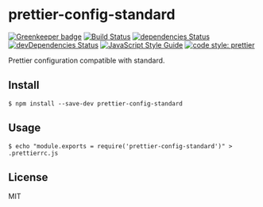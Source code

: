 # prettier-config-standard

[![Greenkeeper badge](https://badges.greenkeeper.io/Gerhut/prettier-config-standard.svg)](https://greenkeeper.io/)
[![Build Status](https://travis-ci.org/Gerhut/prettier-config-standard.svg?branch=master)](https://travis-ci.org/Gerhut/prettier-config-standard)
[![dependencies Status](https://david-dm.org/Gerhut/prettier-config-standard/status.svg)](https://david-dm.org/Gerhut/prettier-config-standard)
[![devDependencies Status](https://david-dm.org/Gerhut/prettier-config-standard/dev-status.svg)](https://david-dm.org/Gerhut/prettier-config-standard?type=dev)
[![JavaScript Style Guide](https://img.shields.io/badge/code%20style-standard-brightgreen.svg)](http://standardjs.com/)
[![code style: prettier](https://img.shields.io/badge/code_style-prettier-ff69b4.svg?style=flat-square)](https://github.com/prettier/prettier)

Prettier configuration compatible with standard.

## Install

    $ npm install --save-dev prettier-config-standard
    
## Usage

    $ echo "module.exports = require('prettier-config-standard')" > .prettierrc.js
    
## License

MIT
